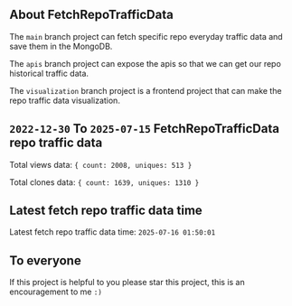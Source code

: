 ## About FetchRepoTrafficData

The `main` branch project can fetch specific repo everyday traffic data and save them in the MongoDB.

The `apis` branch project can expose the apis so that we can get our repo historical traffic data.

The `visualization` branch project is a frontend project that can make the repo traffic data visualization.

## `2022-12-30` To `2025-07-15` FetchRepoTrafficData repo traffic data

Total views data: `{ count: 2008, uniques: 513 }`

Total clones data: `{ count: 1639, uniques: 1310 }`

## Latest fetch repo traffic data time

Latest fetch repo traffic data time: `2025-07-16 01:50:01`

## To everyone

If this project is helpful to you please star this project, this is an encouragement to me `:)`



